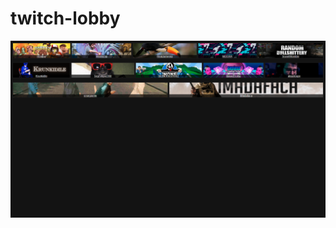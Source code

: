 # twitch-lobby
![alt text](https://github.com/just12/twitch-lobby/blob/master/twitch%20lobby.png?raw=true)
